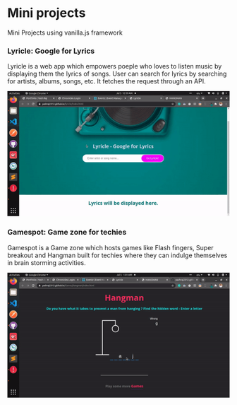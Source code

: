 # Mini projects

Mini Projects using vanilla.js framework

###  Lyricle: Google for Lyrics

 Lyricle is a web app which empowers poeple who loves to listen music by displaying them the lyrics of songs. User can search for lyrics by searching for artists, albums, songs, etc. It fetches the request through an API.  

![sample_gif](https://raw.githubusercontent.com/yashraj2312/lwr/master/lyricle.gif)


### Gamespot: Game zone for techies

 Gamespot is a Game zone which hosts games like Flash fingers, Super breakout and Hangman built for techies where they can indulge themselves in brain storming activities.

![sample_gif](https://raw.githubusercontent.com/yashraj2312/lwr/master/gamespot.gif)
